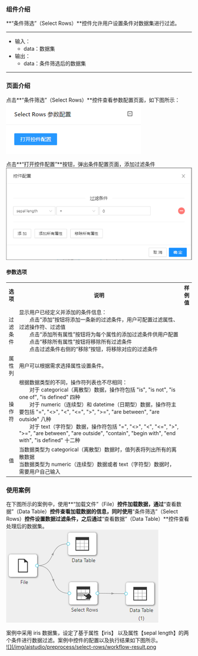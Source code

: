 ### 组件介绍
**“条件筛选”（Select Rows）**控件允许用户设置条件对数据集进行过滤。

<hr/>

- 输入：
  - data：数据集
- 输出：
  - data：条件筛选后的数据集

<hr/>


### 页面介绍
点击**“条件筛选”（Select Rows）**控件查看参数配置页面，如下图所示：  
[ ![](/img/aistudio/preprocess/select-rows/param.png) ](/img/aistudio/preprocess/select-rows/param.png)

点击**“打开控件配置”**按钮，弹出条件配置页面，添加过滤条件
[ ![](/img/aistudio/preprocess/select-rows/interaction.png) ](/img/aistudio/preprocess/select-rows/interaction.png)

#### 参数选项
<table>
  <tr>
    <th>选项</th>
    <th width="650">说明</th>
    <th>样例值</th>
  </tr>
  <tr>
      <td>过滤条件</td> 
      <td>
      显示用户已经定义并添加的条件信息：<br/>
      &emsp;&emsp;点击“添加”按钮将添加一条新的过滤条件，用户可配置过滤属性、过滤操作符、过滤值<br/>
      &emsp;&emsp;点击“添加所有属性”按钮将为每个属性的添加过滤条件供用户配置<br/>
      &emsp;&emsp;点击“移除所有属性”按钮将移除所有过滤条件<br/>
      &emsp;&emsp;点击过滤条件右侧的“移除”按钮，将移除对应的过滤条件
      </td> 
      <td></td>
  </tr>
  <tr>
      <td>属性列</td> 
      <td>
      用户可以根据需求选择属性设置条件。
      </td> 
      <td></td>
  </tr>
  <tr>
      <td>操作符</td> 
      <td>
      根据数据类型的不同，操作符列表也不尽相同：<br/>
      &emsp;&emsp;对于 categorical（离散型）数据，操作符包括 "is", "is not", "is one of", "is defined" 四种<br/>
      &emsp;&emsp;对于 numeric（连续型）和 datetime（日期型）数据，操作符主要包括 "=", "&lt;&gt;", "&lt;", "&lt;=", "&gt;", "&gt;=", "are between", "are outside" 八种<br/>
      &emsp;&emsp;对于 text（字符型）数据，操作符包括  "=", "&lt;&gt;", "&lt;", "&lt;=", "&gt;", "&gt;=", "are between", "are outside", "contain", "begin with", "end with", "is defined" 十二种
      </td> 
      <td></td>
  </tr>
  <tr>
      <td>值</td> 
      <td>
      当数据类型为 categorical（离散型）数据时，值列表将列出所有的离散数据<br/>
      当数据类型为 numeric（连续型）数据或者 text（字符型）数据时，需要用户自己输入
      </td> 
      <td></td>
  </tr>
</table>

### 使用案例
在下图所示的案例中，使用**“加载文件”（File）**控件加载数据，通过**“查看数据”（Data Table）**控件查看加载数据的信息，同时使用**“条件筛选”（Select Rows）**控件设置数据过滤条件，之后通过**“查看数据”（Data Table）**控件查看处理后的数据集。   
[ ![](/img/aistudio/preprocess/select-rows/workflow.png) ](/img/aistudio/preprocess/select-rows/workflow.png)

案例中采用 iris 数据集，设定了基于属性【iris】 以及属性【sepal length】的两个条件进行数据过滤。案例中控件的配置以及执行结果如下图所示。    
[ ![](/img/aistudio/preprocess/select-rows/workflow-result.png ](/img/aistudio/preprocess/select-rows/workflow-result.png)